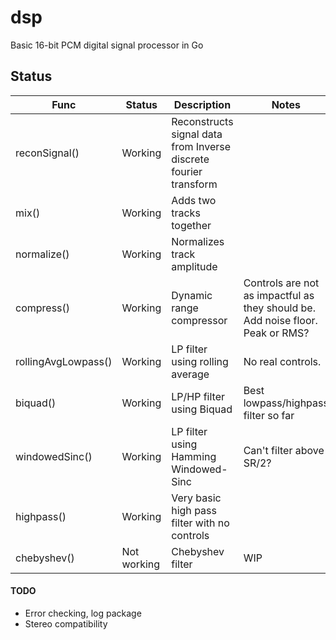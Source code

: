 # dsp
Basic 16-bit PCM digital signal processor in Go

## Status
| Func | Status  | Description | Notes |
| --- |--------|--------| -----|
| reconSignal() | Working | Reconstructs signal data from Inverse discrete fourier transform | |
| mix()      | Working | Adds two tracks together | |
| normalize() | Working | Normalizes track amplitude | |
| compress() | Working | Dynamic range compressor |Controls are not as impactful as they should be. Add noise floor. Peak or RMS?|
| rollingAvgLowpass() | Working | LP filter using rolling average |  No real controls. |
| biquad() | Working | LP/HP filter using Biquad | Best lowpass/highpass filter so far |
| windowedSinc() | Working | LP filter using Hamming Windowed-Sinc  |Can't filter above SR/2?|
| highpass() | Working | Very basic high pass filter with no controls | |
| chebyshev() | Not working | Chebyshev filter | WIP |

#### TODO
- Error checking, log package
- Stereo compatibility